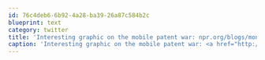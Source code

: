 ```yaml
---
id: 76c4deb6-6b92-4a28-ba39-26a87c584b2c
blueprint: text
category: twitter
title: 'Interesting graphic on the mobile patent war: npr.org/blogs/money/20…'
caption: 'Interesting graphic on the mobile patent war: <a href="http://www.npr.org/blogs/money/2011/08/17/139723088/the-smartphone-patent-war-in-1-graph" title="http://www.npr.org/blogs/money/2011/08/17/139723088/the-smartphone-patent-war-in-1-graph" class="link link_untco">npr.org/blogs/money/20…</a>'
---
```

